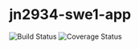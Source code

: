 # jn2934-swe1-app
![Build Status](https://app.travis-ci.com/jessenb16/jn2934-swe1-app.svg?token=ddjd1L7sfNefiFqpedpX&branch=main)
![Coverage Status](https://coveralls.io/repos/github/jessenb16/jn2934-swe1-app/badge.svg?branch=main)



